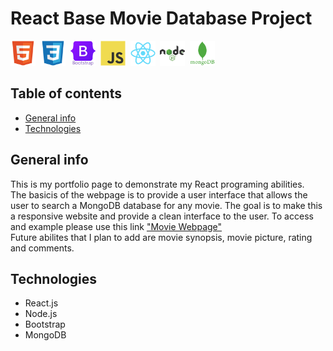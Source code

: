 # React Base Movie Database Project

<img src="https://github.com/devicons/devicon/blob/master/icons/html5/html5-original.svg" title="HTML5" alt="HTML" width="40" height="40"/>&nbsp;
<img src="https://github.com/devicons/devicon/blob/master/icons/css3/css3-original.svg"  title="CSS3" alt="CSS" width="40" height="40"/>&nbsp;
<img src="https://github.com/devicons/devicon/blob/master/icons/bootstrap/bootstrap-original-wordmark.svg"  title="Bootstrap" alt="Bootstrap" width="40" height="40"/>&nbsp;
<img src="https://github.com/devicons/devicon/blob/master/icons/javascript/javascript-original.svg" title="JavaScript" alt="JavaScript" width="40" height="40"/>&nbsp;
<img src="https://github.com/devicons/devicon/blob/master/icons/react/react-original.svg" title="React" alt="React" width="40" height="40"/>&nbsp;
<img src="https://github.com/devicons/devicon/blob/master/icons/nodejs/nodejs-original-wordmark.svg" title="Node" alt="Node" width="40" height="40"/>&nbsp;
<img src="https://github.com/devicons/devicon/blob/master/icons/mongodb/mongodb-plain-wordmark.svg" title="MongoDB" alt="MongoDB" width="40" height="40"/>&nbsp;

## Table of contents

- [General info](#general-info)
- [Technologies](#technologies)

## General info

This is my portfolio page to demonstrate my React programing abilities. <br>
The basicis of the webpage is to provide a user interface that allows the user to search a MongoDB database for any movie. The goal is to make this a responsive website and provide a clean interface to the user.
To access and example please use this link <a href="http://budfrogsdev.me">"Movie Webpage"</a> <br>
Future abilites that I plan to add are movie synopsis, movie picture, rating and comments.

## Technologies

- React.js
- Node.js
- Bootstrap
- MongoDB
